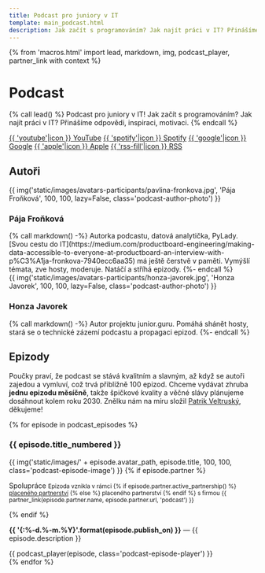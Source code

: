 ```yaml
---
title: Podcast pro juniory v IT
template: main_podcast.html
description: Jak začít s programováním? Jak najít práci v IT? Přinášíme odpovědi, inspiraci, motivaci.
---
```


{% from 'macros.html' import lead, markdown, img, podcast_player, partner_link with context %}


# Podcast

{% call lead() %}
Podcast pro juniory v IT! Jak začít s programováním? Jak najít práci v IT? Přinášíme odpovědi, inspiraci, motivaci.
{% endcall %}

<div class="standout">
  <a class="podcast-button youtube" href="https://www.youtube.com/channel/UCp-dlEJLFPaNExzYX079gCA">{{ 'youtube'|icon }} YouTube</a>
  <a class="podcast-button spotify" href="https://open.spotify.com/show/12w93IKRzfCsgo7XrGEVw4">{{ 'spotify'|icon }} Spotify</a>
  <a class="podcast-button google" href="https://podcasts.google.com/feed/aHR0cHM6Ly9qdW5pb3IuZ3VydS9hcGkvcG9kY2FzdC54bWw">{{ 'google'|icon }} Google</a>
  <a class="podcast-button apple" href="https://podcasts.apple.com/cz/podcast/junior-guru-podcast/id1603653549">{{ 'apple'|icon }} Apple</a>
  <a class="podcast-button rss" href="https://junior.guru/api/podcast.xml">{{ 'rss-fill'|icon }} RSS</a>
</div>

<h2 class="visually-hidden">Autoři</h2>
<div class="podcast-author">
  {{ img('static/images/avatars-participants/pavlina-fronkova.jpg', 'Pája Froňková', 100, 100, lazy=False, class='podcast-author-photo') }}
  <div class="podcast-author-body">
    <h3>Pája Froňková</h3>
    {% call markdown() -%}
      Autorka podcastu, datová analytička, PyLady. [Svou cestu do IT](https://medium.com/productboard-engineering/making-data-accessible-to-everyone-at-productboard-an-interview-with-p%C3%A1ja-fronkova-7940ecc6aa35) má ještě čerstvě v paměti. Vymýšlí témata, zve hosty, moderuje. Natáčí a stříhá epizody.
    {%- endcall %}
  </div>
</div>
<div class="podcast-author">
  {{ img('static/images/avatars-participants/honza-javorek.jpg', 'Honza Javorek', 100, 100, lazy=False, class='podcast-author-photo') }}
  <div class="podcast-author-body">
    <h3>Honza Javorek</h3>
    {% call markdown() -%}
      Autor projektu junior.guru. Pomáhá shánět hosty, stará se o technické zázemí podcastu a propagaci epizod.
    {%- endcall %}
  </div>
</div>

## Epizody

Poučky praví, že podcast se stává kvalitním a slavným, až když se autoři zajedou a vymluví, což trvá přibližně 100 epizod. Chceme vydávat zhruba **jednu epizodu měsíčně**, takže špičkové kvality a věčné slávy plánujeme dosáhnout kolem roku 2030. Znělku nám na míru složil [Patrik Veltruský](https://veltrusky.net/), děkujeme!

{% for episode in podcast_episodes %}
<div id="{{ episode.slug }}" class="podcast-episode">
  <h3>{{ episode.title_numbered }}</h3>
  {{ img('static/images/' + episode.avatar_path, episode.title, 100, 100, class='podcast-episode-image') }}
  {% if episode.partner %}
  <p>
    <span class="badge text-bg-primary">Spolupráce</span>
    <small>
    Epizoda vznikla v rámci
    {% if episode.partner.active_partnership() %}
      <a href="{{ pages|docs_url('open/' + episode.partner.slug + '.md')|url }}">placeného partnerství</a>
    {% else %}
      placeného partnerství
    {% endif %}
    s firmou {{ partner_link(episode.partner.name, episode.partner.url, 'podcast') }}
    </small>
  </p>
  {% endif %}
  <p>
    <strong>{{ '{:%-d.%-m.%Y}'.format(episode.publish_on) }}</strong>
    — {{ episode.description }}
  </p>
  {{ podcast_player(episode, class='podcast-episode-player') }}
</div>
{% endfor %}
